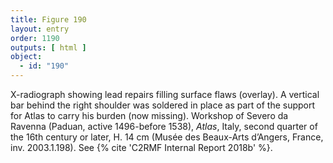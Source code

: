 ```yaml
---
title: Figure 190
layout: entry
order: 1190
outputs: [ html ]
object:
  - id: "190"
---
```


X-radiograph showing lead repairs filling surface flaws (overlay). A vertical bar behind the right shoulder was soldered in place as part of the support for Atlas to carry his burden (now missing). Workshop of Severo da Ravenna (Paduan, active 1496-before 1538), *Atlas*, Italy, second quarter of the 16th century or later, H. 14 cm (Musée des Beaux-Arts d’Angers, France, inv. 2003.1.198). See {% cite 'C2RMF Internal Report 2018b' %}.
